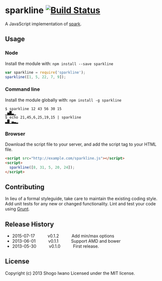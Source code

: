 # sparkline [![Build Status](https://secure.travis-ci.org/shiwano/sparkline.png?branch=master)](http://travis-ci.org/shiwano/sparkline)

A JavaScript implementation of [spark](https://github.com/holman/spark).

## Usage

### Node

Install the module with: `npm install --save sparkline`

```javascript
var sparkline = require('sparkline');
sparkline([1, 5, 22, 7, 9]);
```

### Command line

Install the module globally with: `npm install -g sparkline`

```shell
$ sparkline 12 43 56 30 15
▁▅█▃▁
$ echo 21,45,6,25,19,15 | sparkline
▃█▁▄▃▂
```

### Browser

Download the script file to your server, and add the script tag to your HTML file.

```html
<script src="http://example.com/sparkline.js"></script>
<script>
  sparkline([8, 31, 5, 20, 24]);
</script>
```

## Contributing
In lieu of a formal styleguide, take care to maintain the existing coding style. Add unit tests for any new or changed functionality. Lint and test your code using [Grunt](http://gruntjs.com/).

## Release History
 * 2015-07-17   v0.1.2   Add min/max options
 * 2013-06-01   v0.1.1   Support AMD and bower
 * 2013-05-30   v0.1.0   First release.

## License
Copyright (c) 2013 Shogo Iwano
Licensed under the MIT license.
